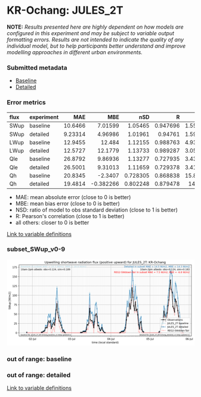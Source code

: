 # KR-Ochang: JULES_2T

**NOTE:** *Results presented here are highly dependent on how models are configured in this experiment and may be subject to variable output formatting errors. Results are not intended to indicate the quality of any individual model, but to help participants better understand and improve modelling approaches in different urban environments.*

### Submitted metadata

- [Baseline](JULES_2T_KR-Ochang_baseline_attrs.md)
- [Detailed](JULES_2T_KR-Ochang_detailed_attrs.md)

### Error metrics

| flux   | experiment   |      MAE |       MBE |      nSD |        R |      5th |    95th |    RMSE |    cRMSE |      AMBE |     1-nSD |       1-R |   nSkewness |   nKurtosis |   Overlap |
|:-------|:-------------|---------:|----------:|---------:|---------:|---------:|--------:|--------:|---------:|----------:|----------:|----------:|------------:|------------:|----------:|
| SWup   | baseline     | 10.6466  |  7.01599  | 1.05465  | 0.947696 |  1.55954 | 17.1959 | 17.6616 | 0.336617 |  7.01599  | 0.0546522 | 0.0523036 |   0.561699  |    1.22643  | 0.128484  |
| SWup   | detailed     |  9.23314 |  4.96986  | 1.01961  | 0.94761  |  1.59117 | 12.0527 | 16.5313 | 0.327444 |  4.96986  | 0.0196115 | 0.0523901 |   0.560713  |    1.2259   | 0.118533  |
| LWup   | baseline     | 12.9455  | 12.484    | 1.12155  | 0.988763 |  4.93707 | 33.3211 | 17.7973 | 0.199949 | 12.484    | 0.121548  | 0.0112367 |   3.48753   |    0.259865 | 0.0771836 |
| LWup   | detailed     | 12.5727  | 12.1779   | 1.13733  | 0.989287 |  3.05963 | 35.803  | 17.9516 | 0.20791  | 12.1779   | 0.137325  | 0.0107126 |   3.8183    |    0.315198 | 0.0763959 |
| Qle    | baseline     | 26.8792  |  9.86936  | 1.13277  | 0.727935 |  3.43676 | 30.2306 | 45.1466 | 0.796243 |  9.86936  | 0.132771  | 0.272065  |   0.420445  |    0.946361 | 0.314656  |
| Qle    | detailed     | 26.5001  |  9.31013  | 1.11659  | 0.729378 |  3.41254 | 26.645  | 44.4782 | 0.786091 |  9.31013  | 0.116589  | 0.270622  |   0.420591  |    0.943573 | 0.282172  |
| Qh     | baseline     | 20.8345  | -2.3407   | 0.728305 | 0.868838 | 15.8786  | 43.5782 | 34.6156 | 0.514655 |  2.3407   | 0.271694  | 0.131162  |   0.0543443 |    0.207939 | 0.3303    |
| Qh     | detailed     | 19.4814  | -0.382266 | 0.802248 | 0.879478 | 14.568   | 29.5761 | 32.3584 | 0.482165 |  0.382266 | 0.197751  | 0.120522  |   0.032974  |    0.105908 | 0.307064  |

 - MAE: mean absolute error (close to 0 is better)
 - MBE: mean bias error (close to 0 is better)
 - NSD: ratio of model to obs standard deviation (close to 1 is better)
 - R: Pearson's correlation (close to 1 is better)
 - all others: closer to 0 is better

[Link to variable definitions](../modelattrs/variable_definitions.md)

### <a name="subset_swup_v0-9"></a>subset_SWup_v0-9
[![JULES_2T_KR-Ochang_subset_SWup_v0-9.png](JULES_2T_KR-Ochang_subset_SWup_v0-9.png)](JULES_2T_KR-Ochang_subset_SWup_v0-9.png)

### out of range: baseline


### out of range: detailed



[Link to variable definitions](../modelattrs/variable_definitions.md)

